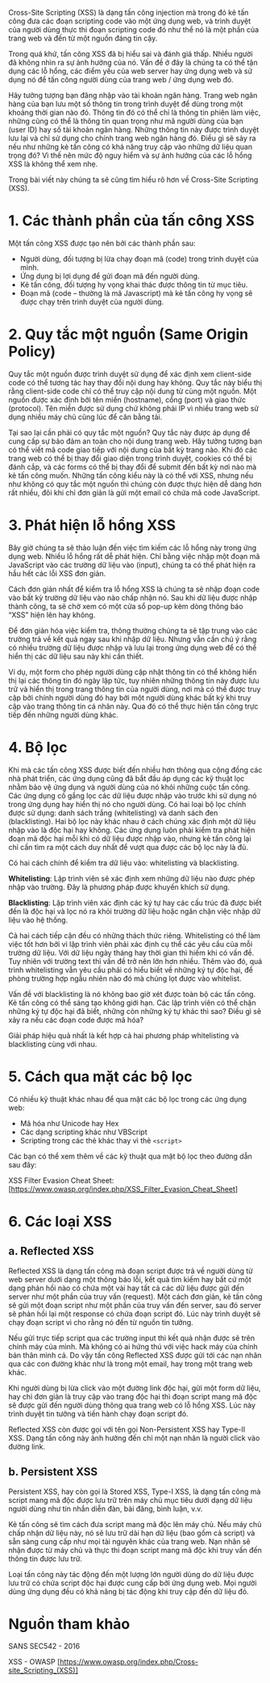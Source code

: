 Cross-Site Scripting (XSS) là dạng tấn công injection mà trong đó kẻ tấn công đưa các đoạn scripting code vào một ứng dụng web, và trình duyệt của người dùng thực thi đoạn scripting code đó như thể nó là một phần của trang web và đến từ một nguồn đáng tin cậy.

Trong quá khứ, tấn công XSS đã bị hiểu sai và đánh giá thấp. Nhiều người đã không nhìn ra sự ảnh hưởng của nó. Vấn đề ở đây là chúng ta có thể tận dụng các lỗ hổng, các điểm yếu của web server hay ứng dụng web và sử dụng nó để tấn công người dùng của trang web / ứng dụng web đó.

Hãy tưởng tượng bạn đăng nhập vào tài khoản ngân hàng. Trang web ngân hàng của bạn lưu một số thông tin trong trình duyệt để dùng trong một khoảng thời gian nào đó. Thông tin đó có thể chỉ là thông tin phiên làm việc, những cũng có thể là thông tin quan trọng như mã người dùng của bạn (user ID) hay số tài khoản ngân hàng. Những thông tin này được trình duyệt lưu lại và chỉ sử dụng cho chính trang web ngân hàng đó. Điều gì sẽ sảy ra nếu như những kẻ tấn công có khả năng truy cập vào những dữ liệu quan trọng đó? Vì thế nên mức độ nguy hiểm và sự ảnh hưởng của các lỗ hổng XSS là không thể xem nhẹ.

Trong bài viết này chúng ta sẽ cũng tìm hiểu rõ hơn về Cross-Site Scripting (XSS).
# 1.	Các thành phần của tấn công XSS
Một tấn công XSS được tạo nên bởi các thành phần sau:

*	Người dùng, đối tượng bị lừa chạy đoạn mã (code) trong trình duyệt của mình.
*	Ứng dụng bị lợi dụng để gửi đoạn mã đến người dùng.
*	Kẻ tấn công, đối tượng hy vọng khai thác được thông tin từ mục tiêu.
*	Đoạn mã (code – thường là mã Javascript) mà kẻ tấn công hy vọng sẽ được chạy trên trình duyệt của người dùng.
# 2.	Quy tắc một nguồn (Same Origin Policy)
Quy tắc một nguồn được trình duyệt sử dụng để xác định xem client-side code có thể tương tác hay thay đổi nội dung hay không. Quy tắc này biểu thị  rằng client-side code chỉ có thể truy cập nội dung từ cùng một nguồn. Một nguồn được xác định bởi tên miền (hostname), cổng (port) và giao thức (protocol). Tên miền được sử dụng chứ không phải IP vì nhiều trang web sử dụng nhiều máy chủ cũng lúc để cân bằng tải.

Tại sao lại cần phải có quy tắc một nguồn? Quy tắc này được áp dụng để cung cấp sự bảo đảm an toàn cho nội dung trang web. Hãy tưởng tượng bạn có thể viết mã code giao tiếp với nội dung của bất kỳ trang nào. Khi đó các trang web có thể bị thay đổi giao diện trong trình duyệt, cookies có thể bị đánh cắp, và các forms có thể bị thay đổi để submit đến bất kỳ nơi nào mà kẻ tấn công muốn. Những tấn công kiểu này là có thể với XSS, nhưng nếu như không có quy tắc một nguồn thì chúng còn được thực hiện dễ dàng hơn rất nhiều, đôi khi chỉ đơn giản là gửi một email có chứa mã code JavaScript.
# 3.	Phát hiện lỗ hổng XSS
Bây giờ chúng ta sẽ thảo luận đến việc tìm kiếm các lỗ hổng này trong ứng dụng web. Nhiều lỗ hổng rất dễ phát hiện. Chỉ bằng việc nhập một đoạn mã JavaScript vào các trường dữ liệu vào (input), chúng ta có thể phát hiện ra hầu hết các lỗi XSS đơn giản.

Cách đơn giản nhất để kiểm tra lỗ hổng XSS là chúng ta sẽ nhập đoạn code <SCRIPT>alert(“XSS”)</SCRIPT> vào bất kỳ trường dữ liệu vào nào chấp nhận nó. Sau khi dữ liệu được nhập thành công, ta sẽ chờ xem có một cửa sổ pop-up kèm dòng thông báo “XSS” hiện lên hay không.

Để đơn giản hóa việc kiểm tra, thông thường chúng ta sẽ tập trung vào các trường trả về kết quả ngay sau khi nhập dữ liệu. Nhưng vẫn cần chú ý rằng có nhiều trường dữ liệu được nhập và lưu lại trong ứng dụng web để có thể hiển thị các dữ liệu sau này khi cần thiết.

Ví dụ, một form cho phép người dùng cập nhật thông tin có thể không hiển thị lại các thông tin đó ngày lập tức, tuy nhiên những thông tin này được lưu trữ và hiển thị trong trang thông tin của người dùng, nơi mà có thể được truy cập bởi chính người dùng đó hay bởi một người dùng khác bất kỳ khi truy cập vào trang thông tin cá nhân này. Qua đó có thể thực hiện tấn công trực tiếp đến những người dùng khác.
# 4.	Bộ lọc
Khi mà các tấn công XSS được biết đến nhiều hơn thông qua cộng đồng các nhà phát triển, các ứng dụng cũng đã bắt đầu áp dụng các kỹ thuật lọc nhằm bảo vệ ứng dụng và người dùng của nó khỏi những cuộc tấn công. Các ứng dụng cố gắng lọc các dữ liệu được nhập vào trước khi sử dụng nó trong ứng dụng hay hiển thị nó cho người dùng. Có hai loại bộ lọc chính được sử dụng: danh sách trắng (whitelisting) và danh sách đen (blacklisting). Hai bộ lọc này khác nhau ở cách chúng xác định một dữ liệu nhập vào là độc hại hay không. Các ứng dụng luôn phải kiểm tra phát hiện đoạn mã độc hại mỗi khi có dữ liệu được nhập vào, nhưng kẻ tấn công lại chỉ cần tìm ra một cách duy nhất để vượt qua được các bộ lọc này là đủ.

Có hai cách chính để kiểm tra dữ liệu vào: whitelisting và blacklisting.

**Whitelisting**: Lập trình viên sẽ xác định xem những dữ liệu nào được phép nhập vào trường. Đây là phương pháp được khuyến khích sử dụng.

**Blacklisting**: Lập trình viên xác định các ký tự hay các cấu trúc đã được biết đến là độc hại và lọc nó ra khỏi trường dữ liệu hoặc ngăn chặn việc nhập dữ liệu vào hệ thống.

Cả hai cách tiếp cận đều có những thách thức riêng. Whitelisting có thể làm việc tốt hơn bởi vì lập trình viên phải xác định cụ thể các yêu cầu của mỗi trường dữ liệu. Với dữ liệu ngày tháng hay thời gian thì hiếm khi có vấn đề. Tuy nhiên với trường text thì vấn đề trở nên lớn hơn nhiều. Thêm vào đó, quá trình whitelisting vẫn yêu cầu phải có hiểu biết về những ký tự độc hại, để phòng trường hợp ngẫu nhiên nào đó mà chúng lọt được vào whitelist.

Vấn đề với blacklisting là nó không bao giờ xét được toàn bộ các tấn công. Kẻ tấn công có thể sáng tạo không giới hạn. Các lập trình viên có thể chặn những ký tự độc hại đã biết, những còn những ký tự khác thì sao? Điều gì sẽ xảy ra nếu các đoạn code được mã hóa?

Giải pháp hiệu quả nhất là kết hợp cả hai phương pháp whitelisting và blacklisting cùng với nhau.
# 5.	Cách qua mặt các bộ lọc
Có nhiều kỹ thuật khác nhau để qua mặt các bộ lọc trong các ứng dụng web:
*	Mã hóa như Unicode hay Hex
*	Các dạng scripting khác như VBScript
*	Scripting trong các thẻ khác thay vì thẻ `<script>`

Các bạn có thể xem thêm về các kỹ thuật qua mặt bộ lọc theo đường dẫn sau đây:
    
XSS Filter Evasion Cheat Sheet: [https://www.owasp.org/index.php/XSS_Filter_Evasion_Cheat_Sheet]
#     6. Các loại XSS
## a.	Reflected XSS
Reflected XSS là dạng tấn công mà đoạn script được trả về người dùng từ web server dưới dạng một thông báo lỗi, kết quả tìm kiếm hay bất cứ một dạng phản hồi nào có chứa một vài hay tất cả các dữ liệu được gửi đến server như một phần của truy vấn (request).  Một cách đơn giản, kẻ tấn công sẽ gửi một đoạn script như một phần của truy vấn đến server, sau đó server sẽ phản hồi lại một response có chứa đoạn script đó. Lúc này trình duyệt sẽ chạy đoạn script vì cho rằng nó đến từ nguồn tin tưởng.

Nếu gửi trực tiếp script qua các trường input thì kết quả nhận được sẽ trên chính máy của mình. Mà không có ai hứng thú với việc hack máy của chính bản thân mình cả. Do vậy tấn công Reflected XSS được gửi tới các nạn nhân qua các con đường khác như là trong một email, hay trong một trang web khác.

Khi người dùng bị lừa click vào một đường link độc hại, gửi một form dữ liệu, hay chỉ đơn giản là truy cập vào trang độc hại thì đoạn script mang mã độc sẽ được gửi đến người dùng thông qua trang web có lỗ hổng XSS. Lúc này trình duyệt tin tưởng và tiến hành chạy đoạn script đó.

Reflected XSS còn được gọi với tên gọi Non-Persistent XSS hay Type-II XSS. Dạng tấn công này ảnh hưởng đến chỉ một nạn nhân là người click vào đường link.    
## b.	Persistent XSS
Persistent XSS, hay còn gọi là Stored XSS, Type-I XSS, là dạng tấn công mà script mang mã độc được lưu trữ trên máy chủ mục tiêu dưới dạng dữ liệu người dùng như tin nhắn diễn đàn, bài đăng, bình luận, v.v. 

Kẻ tấn công sẽ tìm cách đưa script mang mã độc lên máy chủ. Nếu máy chủ chấp nhận dữ liệu này, nó sẽ lưu trữ dài hạn dữ liệu (bao gồm cả script) và sẵn sàng cung cấp như mọi tài nguyên khác của trang web. Nạn nhân sẽ nhận được từ máy chủ và thực thi đoạn script mang mã độc khi truy vấn đến thông tin được lưu trữ.

Loại tấn công này tác động đến một lượng lớn người dùng do dữ liệu được lưu trữ có chứa script độc hại được cung cấp bởi ứng dụng web. Mọi người dùng ứng dụng đều có khả năng bị tác động khi truy cập đến dữ liệu đó.
#     Nguồn tham khảo    
   SANS SEC542 - 2016
    
   XSS - OWASP [https://www.owasp.org/index.php/Cross-site_Scripting_(XSS)]